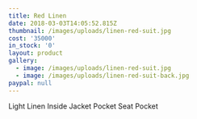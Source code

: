 ```yaml
---
title: Red Linen
date: 2018-03-03T14:05:52.815Z
thumbnail: /images/uploads/linen-red-suit.jpg
cost: '35000'
in_stock: '0'
layout: product
gallery:
  - image: /images/uploads/linen-red-suit.jpg
  - image: /images/uploads/linen-red-suit-back.jpg
paypal: null
---
```

Light Linen
Inside Jacket Pocket
Seat Pocket





